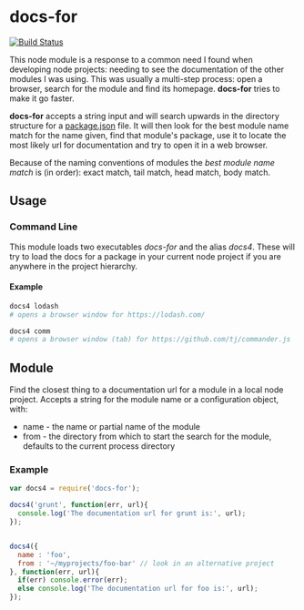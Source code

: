 
# docs-for

[![Build Status](https://travis-ci.org/tleen/docs-for.png?branch=master)](https://travis-ci.org/tleen/docs-for)

This node module is a response to a common need I found when developing node projects: needing to see the documentation of the other modules I was using. This was usually a multi-step process: open a browser, search for the module and find its homepage. **docs-for** tries to make it go faster.

**docs-for** accepts a string input and will search upwards in the directory structure for a [package.json](https://docs.npmjs.com/files/package.json) file. It will then look for the best module name match for the name given, find that module's package, use it to locate the most likely url for documentation and try to open it in a web browser.

Because of the naming conventions of modules the *best module name match* is (in order): exact match, tail match, head match, body match.

## Usage

### Command Line

This module loads two executables *docs-for* and the alias *docs4*. These will try to load the docs for a package in your current node project if you are anywhere in the project hierarchy.

#### Example

```sh
docs4 lodash
# opens a browser window for https://lodash.com/

docs4 comm
# opens a browser window (tab) for https://github.com/tj/commander.js
```


## Module

Find the closest thing to a documentation url for a module in a local node project. Accepts a string for the module name or a configuration object, with:

* name - the name or partial name of the module
* from - the directory from which to start the search for the module, defaults to the current process directory

### Example

```javascript
var docs4 = require('docs-for');

docs4('grunt', function(err, url){
  console.log('The documentation url for grunt is:', url);
});


docs4({
  name : 'foo',
  from : '~/myprojects/foo-bar' // look in an alternative project 
}, function(err, url){
  if(err) console.error(err);
  else console.log('The documentation url for foo is:', url);
});
```
